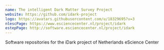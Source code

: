 ```yaml
---
name: The intelligent Dark Matter Survey Project
website: https://github.com/idark-project
logo: https://avatars.githubusercontent.com/u/18329695?v=3
nlescPage: https://www.esciencecenter.nl/project/idark
estepPage: http://software.esciencecenter.nl/project/idark
---
```

Software repositories for the iDark project of Netherlands eScience
Center
